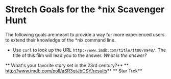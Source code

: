 # Stretch Goals for the *nix Scavenger Hunt

The following goals are meant to provide a way for more experienced users to
extend their knowledge of the *nix command line.

* Use `curl` to look up the URL `http://www.imdb.com/title/tt0070948/`. The title of this film will lead you to the answer. *What is the answer?*

** What's your favorite story set in the 23rd century?**
** http://www.imdb.com/poll/aSR3qtJbCSY/results**
** Star Trek**
